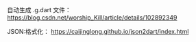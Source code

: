 

自动生成  .g.dart 文件：
https://blog.csdn.net/worship_Kill/article/details/102892349


JSON:格式化：
https://caijinglong.github.io/json2dart/index.html